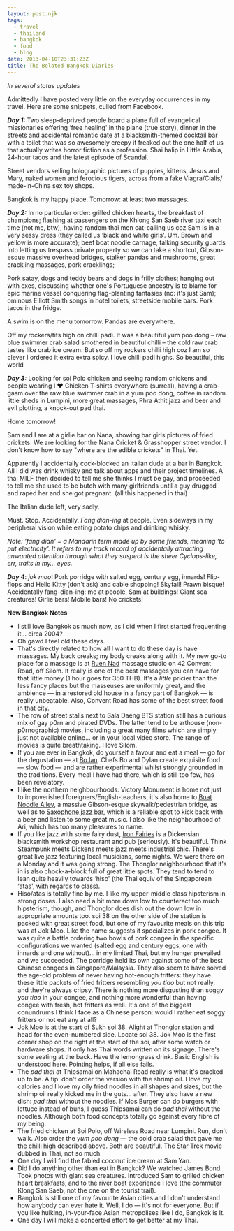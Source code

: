 ```yaml
---
layout: post.njk
tags:
  - travel
  - thailand
  - bangkok
  - food
  - blog
date: 2013-04-10T23:31:23Z
title: The Belated Bangkok Diaries
---
```


_In several status updates_

Admittedly I have posted very little on the everyday occurrences in my travel. Here are some snippets, culled from Facebook.

**_Day 1:_** Two sleep-deprived people board a plane full of evangelical missionaries offering &#8216;free healing' in the plane (true story), dinner in the streets and accidental romantic date at a blacksmith-themed cocktail bar with a toilet that was so awesomely creepy it freaked out the one half of us that actually writes horror fiction as a profession. Shai halip in Little Arabia, 24-hour tacos and the latest episode of Scandal.

Street vendors selling holographic pictures of puppies, kittens, Jesus and Mary, naked women and ferocious tigers, across from a fake Viagra/Cialis/ made-in-China sex toy shops.

Bangkok is my happy place. Tomorrow: at least two massages.

**_Day 2:_** In no particular order: grilled chicken hearts, the breakfast of champions; flashing at passengers on the Khlong San Saeb river taxi each time (not me, btw), having random thai men cat-calling us coz Sam is in a very sessy dress (they called us &#8216;black and white girls'. Um. Brown and yellow is more accurate); beef boat noodle carnage, talking security guards into letting us trespass private property so we can take a shortcut, Gibson-esque massive overhead bridges, stalker pandas and mushrooms, great crackling massages, pork cracklings;

Pork satay, dogs and teddy bears and dogs in frilly clothes; hanging out with exes, discussing whether one's Portuguese ancestry is to blame for epic marine vessel conquering flag-planting fantasies (no: it's just Sam); ominous Elliott Smith songs in hotel toilets, streetside mobile bars. Pork tacos in the fridge.

A swim is on the menu tomorrow. Pandas are everywhere.

Off my rockers/tits high on chilli padi. It was a beautiful yum poo dong &#8211; raw blue swimmer crab salad smothered in beautiful chilli &#8211; the cold raw crab tastes like crab ice cream. But so off my rockers chilli high coz I am so clever I ordered it extra extra spicy. I love chilli padi highs. So beautiful, this world

**_Day 3:_** Looking for soi Polo chicken and seeing random chickens and people wearing I ♥ Chicken T-shirts everywhere (surreal), having a crab-gasm over the raw blue swimmer crab in a yum poo dong, coffee in random little sheds in Lumpini, more great massages, Phra Athit jazz and beer and evil plotting, a knock-out pad thai.

Home tomorrow!

Sam and I are at a girlie bar on Nana, showing bar girls pictures of fried crickets. We are looking for the Nana Cricket & Grasshopper street vendor. I don't know how to say "where are the edible crickets" in Thai. Yet.

Apparently I accidentally cock-blocked an Italian dude at a bar in Bangkok. All I did was drink whisky and talk about apps and their project timelines. A thai MILF then decided to tell me she thinks I must be gay, and proceeded to tell me she used to be butch with many girlfriends until a guy drugged and raped her and she got pregnant. (all this happened in thai)

The Italian dude left, very sadly.

Must. Stop. Accidentally. _Fang dian-ing_ at people. Even sideways in my peripheral vision while eating potato chips and drinking whisky.

_Note: 'fang dian' = a Mandarin term made up by some friends, meaning &#8216;to put electricity'. It refers to my track record of accidentally attracting unwanted attention through what they suspect is the sheer Cyclops-like, err, traits in my… eyes._

**_Day 4_**: _jok moo_! Pork porridge with salted egg, century egg, innards! Flip-flops and Hello Kitty (don't ask) and cable shopping! Skyfall! Prawn bisque! Accidentally fang-dian-ing: me at people, Sam at buildings! Giant sea creatures! Girlie bars! Mobile bars! No crickets!

**New Bangkok Notes**

- I still love Bangkok as much now, as I did when I first started frequenting it… circa 2004?
- Oh gawd I feel old these days.
- That's directly related to how all I want to do these day is have massages. My back creaks; my body creaks along with it. My new go-to place for a massage is at [Ruen Nad](https://www.facebook.com/ruennuadmassage) massage studio on 42 Convent Road, off Silom. It really is one of the best massages you can have for that little money (1 hour goes for 350 THB). It's a _little_ pricier than the less fancy places but the masseuses are uniformly great, and the ambience — in a restored old house in a fancy part of Bangkok — is really unbeatable. Also, Convent Road has some of the best street food in that city.
- The row of street stalls next to Sala Daeng BTS station still has a curious mix of gay p0rn and pirated DVDs. The latter tend to be arthouse (non-p0rnographic) movies, including a great many films which are simply just not available online… or in your local video store. The range of movies is quite breathtaking. I love Silom.
- If you are ever in Bangkok, do yourself a favour and eat a meal — go for the degustation — at [Bo.lan](http://www.bolan.co.th). Chefs Bo and Dylan create exquisite food — slow food — and are rather experimental whilst strongly grounded in the traditions. Every meal I have had there, which is still too few, has been revelatory.
- I like the northern neighbourhoods. Victory Monument is home not just to impoverished foreigners/English-teachers, it's also home to [Boat Noodle Alley](http://www.eatingthaifood.com/2010/11/restaurant-sud-yod-kuay-teow-reua-best-boat-noodles/), a massive Gibson-esque skywalk/pedestrian bridge, as well as to [Saxophone jazz bar](http://www.saxophonepub.com/), which is a reliable spot to kick back with a beer and listen to some great music. I also like the neighbourhood of Ari, which has too many pleasures to name.
- If you like jazz with some fairy dust, [Iron Fairies](http://travel.cnn.com/bangkok/shop/iron-fairies-bangkoks-latest-it-venue-958296) is a Dickensian blacksmith workshop restaurant and pub (seriously). It's beautiful. Think Steampunk meets Dickens meets jazz meets industrial chic. There's great live jazz featuring local musicians, some nights. We were there on a Monday and it was going strong. The Thonglor neighbourhood that it's in is also chock-a-block full of great little spots. They tend to tend to lean quite heavily towards &#8216;hiso' (the Thai equiv of the Singaporean &#8216;atas', with regards to class).
- Hiso/atas is totally fine by me. I like my upper-middle class hipsterism in strong doses. I also need a bit more down low to counteract too much hipsterism, though, and Thonglor does dish out the down low in appropriate amounts too. soi 38 on the other side of the station is packed with great street food, but one of my favourite meals on this trip was at Jok Moo. Like the name suggests it specializes in pork congee. It was quite a battle ordering two bowls of pork congee in the specific configurations we wanted (salted egg and century eggs, one with innards and one without)… in my limited Thai, but my hunger prevailed and we succeeded. The porridge held its own against some of the best Chinese congees in Singapore/Malaysia. They also seem to have solved the age-old problem of never having hot-enough fritters: they have these little packets of fried fritters resembling _you tiao_ but not really, and they're always cripsy. There is nothing more disgusting than soggy _you tiao_ in your congee, and nothing more wonderful than having congee with fresh, hot fritters as well. It's one of the biggest conundrums I think I face as a Chinese person: would I rather eat soggy fritters or not eat any at all?
- Jok Moo is at the start of Sukh soi 38. Alight at Thonglor station and head for the even-numbered side. Locate soi 38. Jok Moo is the first corner shop on the right at the start of the soi, after some watch or hardware shops. It only has Thai words written on its signage. There's some seating at the back. Have the lemongrass drink. Basic English is understood here. Pointing helps, if all else fails.
- The _pad thai_ at Thipsamai on Mahachai Road really is what it's cracked up to be. A tip: don't order the version with the shrimp oil. I love my calories and I love my oily fried noodles in all shapes and sizes, but the shrimp oil really kicked me in the guts… after. They also have a new dish: _pad thai_ without the noodles. If Mos Burger can do burgers with lettuce instead of buns, I guess Thipsamai can do _pad thai_ without the noodles. Although both food concepts totally go against every fibre of my being.
- The fried chicken at Soi Polo, off Wireless Road near Lumpini. Run, don't walk. Also order the _yum poo dong_ — the cold crab salad that gave me the chilli high described above. Both are beautiful. The Star Trek movie dubbed in Thai, not so much.
- One day I will find the fabled coconut ice cream at Sam Yan.
- Did I do anything other than eat in Bangkok? We watched James Bond. Took photos with giant sea creatures. Introduced Sam to grilled chicken heart breakfasts, and to the river boat experience I love (the commuter Klong San Saeb, not the one on the tourist trail).
- Bangkok is still one of my favourite Asian cities and I don't understand how anybody can ever hate it. Well, I do — it's not for everyone. But if you like hulking, in-your-face Asian metropolises like I do, Bangkok is It.
- One day I will make a concerted effort to get better at my Thai.
